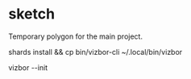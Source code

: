 # sketch

Temporary polygon for the main project.

shards install && cp bin/vizbor-cli ~/.local/bin/vizbor

vizbor --init

